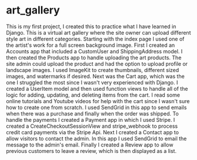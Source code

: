 # art_gallery

This is my first project, I created this to practice what I have learned in Django. This is a virtual art gallery where the site owner can upload different style art in different categories. Starting with the index page I used one of the artist's work for a full screen background image. First I created an Accounts app that included a CustomUser and ShippingAddress model. I then created the Products app to handle uploading the art products. The site admin could upload the product and had the option to upload profile or landscape images. I used ImageKit to create thumbnails, different sized images, and watermarks if desired. Next was the Cart app, which was the one I struggled the most since I wasn't very experienced with Django. I created a UserItem model and then used function views to handle all of the logic for adding, updating, and deleting items from the cart. I read some online tutorials and Youtube videos for help with the cart since I wasn't sure how to create one from scratch. I used SendGrid in this app to send emails when there was a purchase and finally when the order was shipped. To handle the payments I created a Payment app in which I used Stripe. I created a CreateCheckoutSessionView and stripe_webhook to process credit card payments via the Stripe Api. Next I created a Contact app to allow visitors to contact the admin. In this app I used SendGrid to email the message to the admin's email. Finally I created a Review app to allow previous customers to leave a review, which is then displayed as a list.

